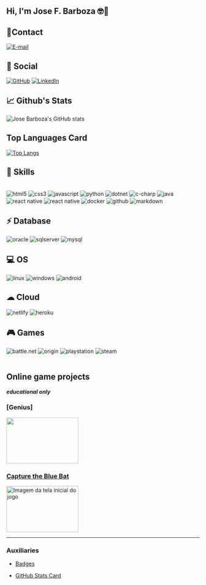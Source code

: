 ## Hi, I'm Jose F. Barboza 🤓👋

## 📱Contact 
[![E-mail](https://img.shields.io/badge/Microsoft_Outlook-0078D4?style=for-the-badge&logo=microsoft-outlook&logoColor=white)](mailto:jose.f.barboza@outlook.com)
## 👨 Social 
[![GitHub](https://img.shields.io/badge/GitHub-100000?style=for-the-badge&logo=github&logoColor=white)](https://github.com/J-Barboza)
[![LinkedIn](https://img.shields.io/badge/LinkedIn-0077B5?style=for-the-badge&logo=linkedin&logoColor=white)](https://www.linkedin.com/in/jose-f-barboza/)

## 📈 Github's Stats
![Jose Barboza's GitHub stats](https://github-readme-stats.vercel.app/api?username=J-Barboza&show_icons=true&theme=prussian)

## Top Languages Card
[![Top Langs](https://github-readme-stats.vercel.app/api/top-langs/?username=J-Barboza&theme=prussian)](https://github.com/J-Barboza/J-Barboza)

## 🚀 Skills
<div style="display: inline_block"><br/>
    <img align="center" alt="html5" src="https://img.shields.io/badge/HTML5-E34F26?style=for-the-badge&logo=html5&logoColor=white" />
    <img align="center" alt="css3" src="https://img.shields.io/badge/CSS3-1572B6?style=for-the-badge&logo=css3&logoColor=white" />
    <img align="center" alt="javascript" src="https://img.shields.io/badge/JavaScript-323330?style=for-the-badge&logo=javascript&logoColor=F7DF1E" />
    <img align="center" alt="python" src="https://img.shields.io/badge/Python-14354C?style=for-the-badge&logo=python&logoColor=white" />
    <img align="center" alt="dotnet" src="https://img.shields.io/badge/.NET-5C2D91?style=for-the-badge&logo=.net&logoColor=white" />
    <img align="center" alt="c-charp" src="https://img.shields.io/badge/C%23-239120?style=for-the-badge&logo=c-sharp&logoColor=white" />
    <img align="center" alt="java" src="https://img.shields.io/badge/Java-ED8B00?style=for-the-badge&logo=java&logoColor=white" />
    <img align="center" alt="react native" src="https://img.shields.io/badge/React_Native-20232A?style=for-the-badge&logo=react&logoColor=61DAFB" />
    <img align="center" alt="react native" src="https://img.shields.io/badge/Kotlin-0095D5?&style=for-the-badge&logo=kotlin&logoColor=white" />
    <img align="center" alt="docker" src="https://img.shields.io/badge/docker-%230db7ed.svg?style=for-the-badge&logo=docker&logoColor=white" />
    <img align="center" alt="github" src="https://img.shields.io/badge/GitHub-100000?style=for-the-badge&logo=github&logoColor=white" />
    <img align="center" alt="markdown" src="https://img.shields.io/badge/Markdown-000000?style=for-the-badge&logo=markdown&logoColor=white" />
</div>
<div>
    <h2>⚡ Database </h2>
    <img align="center" alt="oracle" src="https://img.shields.io/badge/Oracle-F80000?style=for-the-badge&logo=Oracle&logoColor=white" />
    <img align="center" alt="sqlserver" src="https://img.shields.io/badge/Microsoft%20SQL%20Server-CC2927?style=for-the-badge&logo=microsoft%20sql%20server&logoColor=white" />
    <img align="center" alt="mysql" src="https://img.shields.io/badge/MySQL-00000F?style=for-the-badge&logo=mysql&logoColor=white" />
</div>
<div>
    <h2>💻 OS </h2>
    <img align="center" alt="linux" src="https://img.shields.io/badge/Linux-FCC624?style=for-the-badge&logo=linux&logoColor=black" />
    <img align="center" alt="windows" src="https://img.shields.io/badge/Windows-0078D6?style=for-the-badge&logo=windows&logoColor=white" />
    <img align="center" alt="android" src="https://img.shields.io/badge/Android-3DDC84?style=for-the-badge&logo=android&logoColor=white" />
</div>
<div>
    <h2>☁ Cloud</h2>
    <img align="center" alt="netlify" src="https://img.shields.io/badge/Netlify-00C7B7?style=for-the-badge&logo=netlify&logoColor=white" />
    <img align="center" alt="heroku" src="https://img.shields.io/badge/Heroku-430098?style=for-the-badge&logo=heroku&logoColor=white" />
</div>
<div>
    <h2>🎮 Games</h3>
    <img align="center" alt="battle.net" src="https://img.shields.io/badge/Battle.net-000?style=for-the-badge&logo=battle.net&logoColor=148EFF" />
    <img align="center" alt="origin" src="https://img.shields.io/badge/Origin-148EFF?style=for-the-badge&logo=origin&logoColor=white" />
    <img align="center" alt="playstation" src="https://img.shields.io/badge/PlayStation-003791?style=for-the-badge&logo=playstation&logoColor=white" />
    <img align="center" alt="steam" src="https://img.shields.io/badge/Steam-000000?style=for-the-badge&logo=steam&logoColor=white" />
</div>
<div>
<br>
<h2>Online game projects</h2>

***educational only***

### [Genius]
<img src="https://user-images.githubusercontent.com/90610113/168470194-68d0d0b8-6b24-4477-8ba6-2e77a80b19e7.jpg" style="height: 120px; width: 188px">

### [Capture the Blue Bat](https://j-barboza.github.io/)
<img src="https://i.postimg.cc/rFb9bvFs/start-Game.jpg" alt="Imagem da tela inicial do jogo" style="height: 120px; width: 188px">
</div>

---
### Auxiliaries

- [Badges](https://github.com/Envoy-VC/awesome-badges)

- [GitHub Stats Card](https://github.com/anuraghazra/github-readme-stats)
